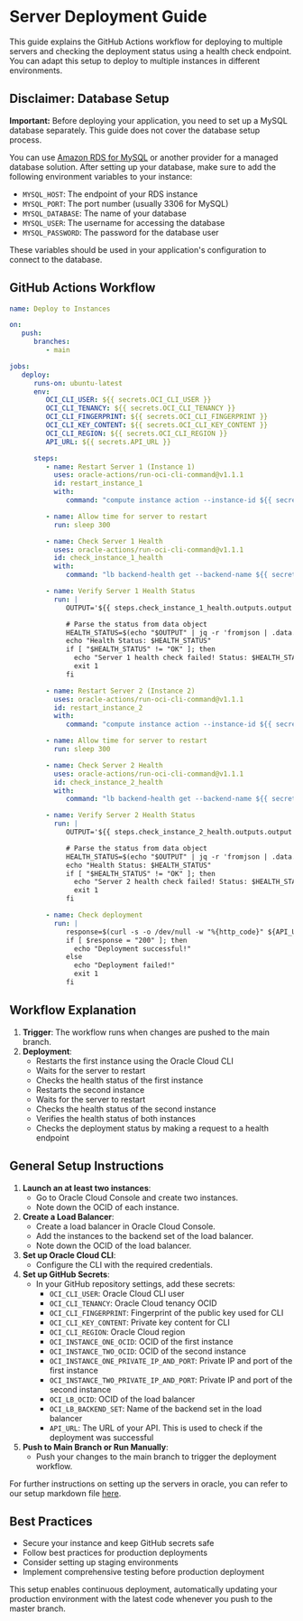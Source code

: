 # Server Deployment Guide

This guide explains the GitHub Actions workflow for deploying to multiple servers and checking the deployment status using a health check endpoint. You can adapt this setup to deploy to multiple instances in different environments. 

## Disclaimer: Database Setup

**Important:** Before deploying your application, you need to set up a MySQL database separately. This guide does not cover the database setup process.

You can use [Amazon RDS for MySQL](https://aws.amazon.com/rds/mysql/) or another provider for a managed database solution. After setting up your database, make sure to add the following environment variables to your instance:

- `MYSQL_HOST`: The endpoint of your RDS instance
- `MYSQL_PORT`: The port number (usually 3306 for MySQL)
- `MYSQL_DATABASE`: The name of your database
- `MYSQL_USER`: The username for accessing the database
- `MYSQL_PASSWORD`: The password for the database user

These variables should be used in your application's configuration to connect to the database.

## GitHub Actions Workflow

```yaml
name: Deploy to Instances

on:
   push:
      branches:
         - main

jobs:
   deploy:
      runs-on: ubuntu-latest
      env:
         OCI_CLI_USER: ${{ secrets.OCI_CLI_USER }}
         OCI_CLI_TENANCY: ${{ secrets.OCI_CLI_TENANCY }}
         OCI_CLI_FINGERPRINT: ${{ secrets.OCI_CLI_FINGERPRINT }}
         OCI_CLI_KEY_CONTENT: ${{ secrets.OCI_CLI_KEY_CONTENT }}
         OCI_CLI_REGION: ${{ secrets.OCI_CLI_REGION }}
         API_URL: ${{ secrets.API_URL }}

      steps:
         - name: Restart Server 1 (Instance 1)
           uses: oracle-actions/run-oci-cli-command@v1.1.1
           id: restart_instance_1
           with:
              command: "compute instance action --instance-id ${{ secrets.OCI_INSTANCE_ONE_OCID }} --action SOFTRESET"

         - name: Allow time for server to restart
           run: sleep 300

         - name: Check Server 1 Health
           uses: oracle-actions/run-oci-cli-command@v1.1.1
           id: check_instance_1_health
           with:
              command: "lb backend-health get --backend-name ${{ secrets.OCI_INSTANCE_ONE_PRIVATE_IP_AND_PORT }} --backend-set-name ${{ secrets.OCI_LB_BACKEND_SET }} --load-balancer-id ${{ secrets.OCI_LB_OCID }}"

         - name: Verify Server 1 Health Status
           run: |
              OUTPUT='${{ steps.check_instance_1_health.outputs.output }}'

              # Parse the status from data object
              HEALTH_STATUS=$(echo "$OUTPUT" | jq -r 'fromjson | .data.status')
              echo "Health Status: $HEALTH_STATUS"
              if [ "$HEALTH_STATUS" != "OK" ]; then
                echo "Server 1 health check failed! Status: $HEALTH_STATUS"
                exit 1
              fi

         - name: Restart Server 2 (Instance 2)
           uses: oracle-actions/run-oci-cli-command@v1.1.1
           id: restart_instance_2
           with:
              command: "compute instance action --instance-id ${{ secrets.OCI_INSTANCE_TWO_OCID }} --action SOFTRESET"

         - name: Allow time for server to restart
           run: sleep 300

         - name: Check Server 2 Health
           uses: oracle-actions/run-oci-cli-command@v1.1.1
           id: check_instance_2_health
           with:
              command: "lb backend-health get --backend-name ${{ secrets.OCI_INSTANCE_TWO_PRIVATE_IP_AND_PORT }} --backend-set-name ${{ secrets.OCI_LB_BACKEND_SET }} --load-balancer-id ${{ secrets.OCI_LB_OCID }}"

         - name: Verify Server 2 Health Status
           run: |
              OUTPUT='${{ steps.check_instance_2_health.outputs.output }}'

              # Parse the status from data object
              HEALTH_STATUS=$(echo "$OUTPUT" | jq -r 'fromjson | .data.status')
              echo "Health Status: $HEALTH_STATUS"
              if [ "$HEALTH_STATUS" != "OK" ]; then
                echo "Server 2 health check failed! Status: $HEALTH_STATUS"
                exit 1
              fi

         - name: Check deployment
           run: |
              response=$(curl -s -o /dev/null -w "%{http_code}" ${API_URL}/api/health)
              if [ $response = "200" ]; then
                echo "Deployment successful!"
              else
                echo "Deployment failed!"
                exit 1
              fi

```

## Workflow Explanation
1. **Trigger**: The workflow runs when changes are pushed to the main branch.
2. **Deployment**:
    - Restarts the first instance using the Oracle Cloud CLI
    - Waits for the server to restart
    - Checks the health status of the first instance
    - Restarts the second instance
    - Waits for the server to restart
    - Checks the health status of the second instance
    - Verifies the health status of both instances
    - Checks the deployment status by making a request to a health endpoint

## General Setup Instructions

1. **Launch an at least two instances**: 
    - Go to Oracle Cloud Console and create two instances.
    - Note down the OCID of each instance.
2. **Create a Load Balancer**:
    - Create a load balancer in Oracle Cloud Console.
    - Add the instances to the backend set of the load balancer.
    - Note down the OCID of the load balancer.
3. **Set up Oracle Cloud CLI**:
    - Configure the CLI with the required credentials.
4. **Set up GitHub Secrets**:
    - In your GitHub repository settings, add these secrets:
        - `OCI_CLI_USER`: Oracle Cloud CLI user
        - `OCI_CLI_TENANCY`: Oracle Cloud tenancy OCID
        - `OCI_CLI_FINGERPRINT`: Fingerprint of the public key used for CLI
        - `OCI_CLI_KEY_CONTENT`: Private key content for CLI
        - `OCI_CLI_REGION`: Oracle Cloud region
        - `OCI_INSTANCE_ONE_OCID`: OCID of the first instance
        - `OCI_INSTANCE_TWO_OCID`: OCID of the second instance
        - `OCI_INSTANCE_ONE_PRIVATE_IP_AND_PORT`: Private IP and port of the first instance
        - `OCI_INSTANCE_TWO_PRIVATE_IP_AND_PORT`: Private IP and port of the second instance
        - `OCI_LB_OCID`: OCID of the load balancer
        - `OCI_LB_BACKEND_SET`: Name of the backend set in the load balancer
        - `API_URL`: The URL of your API. This is used to check if the deployment was successful
5. **Push to Main Branch or Run Manually**:
    - Push your changes to the main branch to trigger the deployment workflow.

For further instructions on setting up the servers in oracle, you can refer to our setup markdown file [here](infrastructure-setup).

## Best Practices

- Secure your instance and keep GitHub secrets safe
- Follow best practices for production deployments
- Consider setting up staging environments
- Implement comprehensive testing before production deployment

This setup enables continuous deployment, automatically updating your production environment with the latest code whenever you push to the master branch.